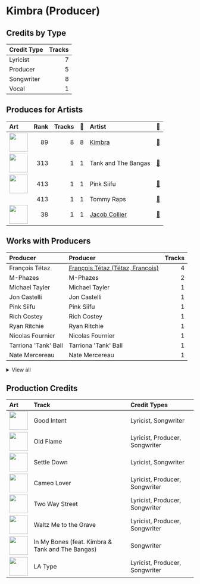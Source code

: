 # Kimbra (Producer)

## Credits by Type

| Credit Type | Tracks |
|:---|---:|
| Lyricist | 7 |
| Producer | 5 |
| Songwriter | 8 |
| Vocal | 1 |

## Produces for Artists

| Art | Rank | Tracks | 💚 | Artist | 🔗 |
|:---|---:|---:|---:|:---|:---|
| <img src="https://i.scdn.co/image/ab6761610000e5eb810767ab30460c964195f598" alt="" width="50" /> | 89 | 8 | 8 | [Kimbra](../../artists/kimbra/overview.md) | [🔗](https://open.spotify.com/artist/6hk7Yq1DU9QcCCrz9uc0Ti) |
| <img src="https://i.scdn.co/image/ab6761610000e5eb5d240324ac824155b978c329" alt="" width="50" /> | 313 | 1 | 1 | Tank and The Bangas | [🔗](https://open.spotify.com/artist/5cAtakaadWHJLxmGKrKcX7) |
| <img src="https://i.scdn.co/image/ab6761610000e5eb9c017e1e34973fabb15fc0a4" alt="" width="50" /> | 413 | 1 | 1 | Pink Siifu | [🔗](https://open.spotify.com/artist/40ZElxHldNyvn7x8WRC6fh) |
| | 413 | 1 | 1 | Tommy Raps | [🔗](https://open.spotify.com/artist/2jDVhHiltj9mEWoIGdBg3z) |
| <img src="https://i.scdn.co/image/ab6761610000e5eb6b6a07bd9cceae9bd48be09b" alt="" width="50" /> | 38 | 1 | 1 | [Jacob Collier](../../artists/jacob_collier/overview.md) | [🔗](https://open.spotify.com/artist/0QWrMNukfcVOmgEU0FEDyD) |

## Works with Producers

| Producer | Producer | Tracks |
|:---|:---|---:|
| François Tétaz | [François Tétaz (Tétaz, François)](../françois_tétaz_(tétaz,_françois)/overview.md) | 4 |
| M-Phazes | M-Phazes | 2 |
| Michael Tayler | Michael Tayler | 1 |
| Jon Castelli | Jon Castelli | 1 |
| Pink Siifu | Pink Siifu | 1 |
| Rich Costey | Rich Costey | 1 |
| Ryan Ritchie | Ryan Ritchie | 1 |
| Nicolas Fournier | Nicolas Fournier | 1 |
| Tarriona 'Tank' Ball | Tarriona 'Tank' Ball | 1 |
| Nate Mercereau | Nate Mercereau | 1 |


<details>
<summary>View all</summary>

| Producer | Producer | Tracks |
|:---|:---|---:|
| Daniel Johns | Daniel Johns | 1 |
| John Rooney | John Rooney | 1 |
| Bo Hill | Bo Hill | 1 |
| Jacob Collier | [Jacob Collier](../jacob_collier/overview.md) | 1 |
| Ryan Lott | Ryan Lott | 1 |
| Jimi Maroudas | Jimi Maroudas | 1 |
| Tommy Raps | Tommy Raps | 1 |
| Ben Bloomberg | Ben Bloomberg | 1 |
| Martin Cooke | Martin Cooke | 1 |
| Eli Crews | Eli Crews | 1 |
| Fagan Wilcox | Fagan Wilcox | 1 |

</details>


## Production Credits

| Art | Track | Credit Types |
|:---|:---|:---|
| <img src="https://i.scdn.co/image/ab67616d0000b273d0ec2db731952a7efabc6397" alt="" width="50" /> | Good Intent | Lyricist, Songwriter |
| <img src="https://i.scdn.co/image/ab67616d0000b273d0ec2db731952a7efabc6397" alt="" width="50" /> | Old Flame | Lyricist, Producer, Songwriter |
| <img src="https://i.scdn.co/image/ab67616d0000b273d0ec2db731952a7efabc6397" alt="" width="50" /> | Settle Down | Lyricist, Songwriter |
| <img src="https://i.scdn.co/image/ab67616d0000b273d0ec2db731952a7efabc6397" alt="" width="50" /> | Cameo Lover | Lyricist, Producer, Songwriter |
| <img src="https://i.scdn.co/image/ab67616d0000b273d0ec2db731952a7efabc6397" alt="" width="50" /> | Two Way Street | Lyricist, Producer, Songwriter |
| <img src="https://i.scdn.co/image/ab67616d0000b27369b3dd10eee85bb2652c3b05" alt="" width="50" /> | Waltz Me to the Grave | Lyricist, Producer, Songwriter |
| <img src="https://i.scdn.co/image/ab67616d0000b27334de228d223a20a8a5d1f465" alt="" width="50" /> | In My Bones (feat. Kimbra & Tank and The Bangas) | Songwriter |
| <img src="https://i.scdn.co/image/ab67616d0000b273933e69748e2993ca43dbd644" alt="" width="50" /> | LA Type | Lyricist, Producer, Songwriter |